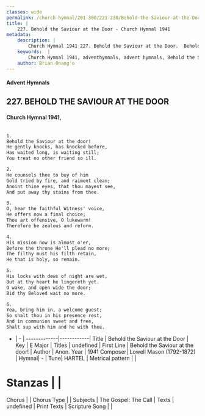 ```yaml
---
classes: wide
permalink: /church-hymnal/201-300/221-230/Behold-the-Saviour-at-the-Door/
title: |
    227. Behold the Saviour at the Door - Church Hymnal 1941
metadata:
    description: |
        Church Hymnal 1941 227. Behold the Saviour at the Door.  Behold the Saviour at the door!  He gently knocks, has knocked before,  Has waited long, is waiting still;  You treat no other friend so ill.  
    keywords:  |
        Church Hymnal 1941, adventhymnals, advent hymnals, Behold the Saviour at the Door, Behold the Saviour at the door!. 
    author: Brian Onang'o
---
```


#### Advent Hymnals
## 227. BEHOLD THE SAVIOUR AT THE DOOR
####  Church Hymnal 1941,

```txt

1.
Behold the Saviour at the door! 
He gently knocks, has knocked before, 
Has waited long, is waiting still; 
You treat no other friend so ill. 

2.
He counsels thee to buy of him 
Gold tried by fire, and raiment clean; 
Anoint thine eyes, that thou mayest see, 
And put away thy stains from thee. 

3.
O, hear the faithful Witness' voice, 
He offers now a final choice; 
Thou art offensive, O lukewarm! 
Therefore be zealous and reform. 

4.
His mission now is almost o'er, 
Before the throne He'll plead no more; 
The filthy must his filth retain, 
He that is holy, so remain. 

5.
His locks with dews of night are wet, 
But at thy heart he lingereth yet. 
O wake, and open wide the door; 
Bid thy Beloved wait no more. 

6.
Yea, bring him in, a welcome guest; 
So shalt thou in his presence rest, 
And in communion sweet and free, 
Shalt sup with him and he with thee.


```

- |   -  |
-------------|------------|
Title | Behold the Saviour at the Door |
Key | E Major |
Titles | undefined |
First Line | Behold the Saviour at the door! |
Author | Anon.
Year | 1941
Composer| Lowell Mason (1792-1872) |
Hymnal|  - |
Tune| HARTEL |
Metrical pattern | |
# Stanzas |  |
Chorus |  |
Chorus Type |  |
Subjects | The Gospel: The Call |
Texts | undefined |
Print Texts | 
Scripture Song |  |
    
